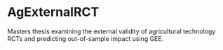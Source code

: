 # AgExternalRCT
Masters thesis examining the external validity of agricultural technology RCTs and predicting out-of-sample impact using GEE.
